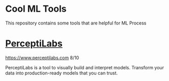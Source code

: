 # Cool ML Tools
This repository contains some tools that are helpful for ML Process

# [PerceptiLabs](https://www.perceptilabs.com)
https://www.perceptilabs.com 8/10

PerceptiLabs is a tool to visually build and interpret models. Transform your data into production-ready models that you can trust.
